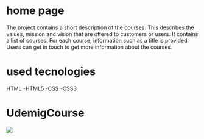 <h1>home page</h1>
The project contains a short description of the courses. This describes the values, mission and vision that are offered to customers or users.
It contains a list of courses. For each course, information such as a title is provided. Users can get in touch to get more information about the courses.




<h1>used tecnologies</h1>
HTML -HTML5 -CSS -CSS3




<h1>UdemigCourse</h1>
<img src="/images/UdemigCourse.gif"/>
